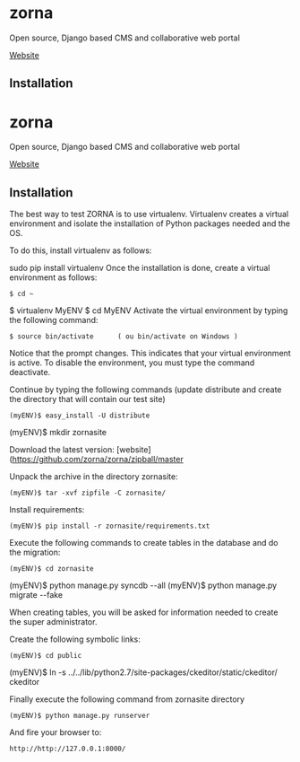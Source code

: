 zorna
=====

Open source, Django based CMS and collaborative web portal

[Website](http://en.zornaproject.com)

Installation
------------
zorna
=====

Open source, Django based CMS and collaborative web portal

[Website](http://en.zornaproject.com)

Installation
------------
The best way to test ZORNA is to use virtualenv. Virtualenv creates a virtual environment and isolate the installation of Python packages needed and the OS.

To do this, install virtualenv as follows:

  sudo pip install virtualenv
Once the installation is done, create a virtual environment as follows:

	$ cd ~
$ virtualenv MyENV
$ cd MyENV
Activate the virtual environment by typing the following command:

	$ source bin/activate      ( ou bin/activate on Windows )
Notice that the prompt changes. This indicates that your virtual environment is active. To disable the environment, you must type the command deactivate.

Continue by typing the following commands (update distribute and create the directory that will contain our test site)

	(myENV)$ easy_install -U distribute
(myENV)$ mkdir zornasite

Download the latest version:
[website](https://github.com/zorna/zorna/zipball/master

Unpack the archive in the directory zornasite:

	(myENV)$ tar -xvf zipfile -C zornasite/

Install requirements:

	(myENV)$ pip install -r zornasite/requirements.txt
Execute the following commands to create tables in the database and do the migration:

	(myENV)$ cd zornasite
(myENV)$ python manage.py syncdb --all
(myENV)$ python manage.py migrate --fake

When creating tables, you will be asked for information needed to create the super administrator.

Create the following symbolic links:

	(myENV)$ cd public
(myENV)$ ln -s ../../lib/python2.7/site-packages/ckeditor/static/ckeditor/ ckeditor

Finally execute the following command from zornasite directory

	(myENV)$ python manage.py runserver
And fire your browser to:

	http://http://127.0.0.1:8000/


